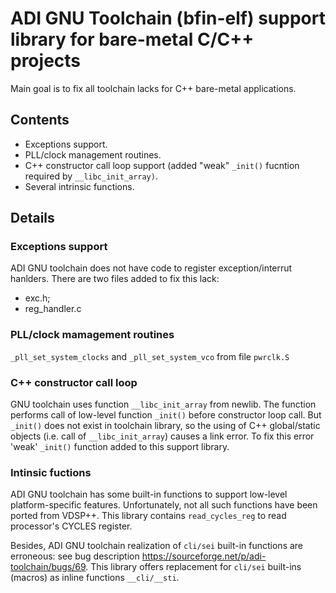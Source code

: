 # ADI GNU Toolchain (bfin-elf) support library for bare-metal C/C++ projects

Main goal is to fix all toolchain lacks for C++ bare-metal  applications.

##  Contents

* Exceptions support.
* PLL/clock management routines.
* C++ constructor call loop support (added "weak" `_init()` fucntion required by `__libc_init_array)`.
* Several intrinsic functions.

## Details

### Exceptions support

ADI GNU toolchain does not have code to register exception/interrut hanlders. There are two files added to fix this lack:

* exc.h;
* reg_handler.c

### PLL/clock mamagement routines

`_pll_set_system_clocks` and `_pll_set_system_vco` from file `pwrclk.S`

### C++ constructor call loop

GNU toolchain uses function `__libc_init_array` from newlib. The function performs call of low-level function `_init()` before constructor loop call. But `_init()` does not exist in toolchain library, so the using of C++ global/static objects (i.e. call of `__libc_init_array`) causes a link error. To fix this error 'weak' `_init()` function added to this support library.

### Intinsic fuctions

ADI GNU toolchain has some built-in functions to support low-level platform-specific features. Unfortunately, not all such functions have been ported from VDSP++. This library contains `read_cycles_reg` to read processor's CYCLES register.

Besides, ADI GNU toolchain realization of `cli/sei` built-in functions are erroneous: see bug description https://sourceforge.net/p/adi-toolchain/bugs/69. This library offers replacement for `cli/sei` built-ins (macros) as inline functions `__cli/__sti`.
